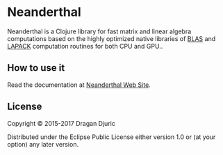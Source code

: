 # Neanderthal

Neanderthal is a Clojure library for fast matrix and linear algebra computations based on the highly optimized native libraries of [BLAS](http://netlib.org/blas/) and [LAPACK](http://www.netlib.org/lapack/) computation routines for both CPU and GPU..

## How to use it

Read the documentation at [Neanderthal Web Site](http://neanderthal.uncomplicate.org).

## License

Copyright © 2015-2017 Dragan Djuric

Distributed under the Eclipse Public License either version 1.0 or (at your option) any later version.
